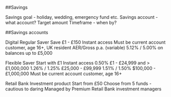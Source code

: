 ##Savings

Savings goal - holiday, wedding, emergency fund etc.
Savings account - what account?
Target amount
Timeframe - when by?

##Savings accounts

Digital Regular Saver
Save £1 - £150
Instant access
Must be current account customer, age 16+, UK resident
AER/Gross p.a. (variable) 5.12% / 5.00% on balances up to £5,000

Flexible Saver
Start with £1
Instant access
0.50% £1 - £24,999 and > £1,000,000
1.26% / 1.25% £25,000 - £99,999
1.51% / 1.50% $100,000 - £1,000,000
Must be current account customer, age 16+

Retail Bank Investment product
Start from £50
Choose from 5 funds - cautious to daring
Managed by Premium Retail Bank investment managers

